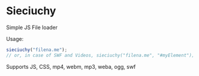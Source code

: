 # Sieciuchy
Simple JS File loader

Usage:
```js
sieciuchy("filena.me");
// or, in case of SWF and Videos, sieciuchy("filena.me", "#myElement");
```

Supports JS, CSS, mp4, webm, mp3, weba, ogg, swf
